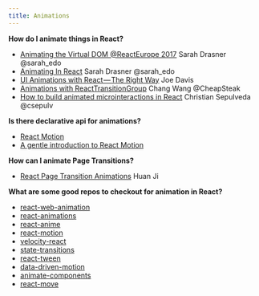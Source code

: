 ```yaml
---
title: Animations
---
```


**How do I animate things in React?**
* [Animating the Virtual DOM @ReactEurope 2017](https://www.youtube.com/watch?list=PLCC436JpVnK3KpieWtxYN6aC2-exR_IxH&v=W5AdUcJDHo0) Sarah Drasner @sarah_edo
* [Animating In React](https://youtu.be/Fk--XUEorvc?t=2344) Sarah Drasner @sarah_edo
* [UI Animations with React — The Right Way](https://medium.com/@joethedave/achieving-ui-animations-with-react-the-right-way-562fa8a91935#.g8qmlz5d6) Joe Davis
* [Animations with ReactTransitionGroup](https://medium.com/@cheapsteak/animations-with-reacttransitiongroup-4972ad7da286#.qmrksnixv) Chang Wang @CheapSteak
* [How to build animated microinteractions in React](https://medium.freecodecamp.com/how-to-build-animated-microinteractions-in-react-aab1cb9fe7c8#.4jlqkqb0g) Christian Sepulveda @csepulv

**Is there declarative api for animations?**

* [React Motion](https://github.com/chenglou/react-motion)
* [A gentle introduction to React Motion](https://medium.com/@nashvail/a-gentle-introduction-to-react-motion-dc50dd9f2459#.aio7blbsi)

**How can I animate Page Transitions?**

* [React Page Transition Animations](https://medium.com/front-end-hacking/react-page-transition-animations-9d18c90a9831#.lc9943ajq) Huan Ji

**What are some good repos to checkout for animation in React?**
* [react-web-animation](https://github.com/bringking/react-web-animation)
* [react-animations](https://github.com/FormidableLabs/react-animations)
* [react-anime](https://github.com/stelatech/react-anime)
* [react-motion](https://github.com/chenglou/react-motion)
* [velocity-react](https://github.com/twitter-fabric/velocity-react)
* [state-transitions](https://github.com/jacobp100/state-transitions)
* [react-tween](https://github.com/clari/react-tween)
* [data-driven-motion](https://github.com/tkh44/data-driven-motion)
* [animate-components](https://github.com/nitin42/animate-components)
* [react-move](https://react-move.js.org)

